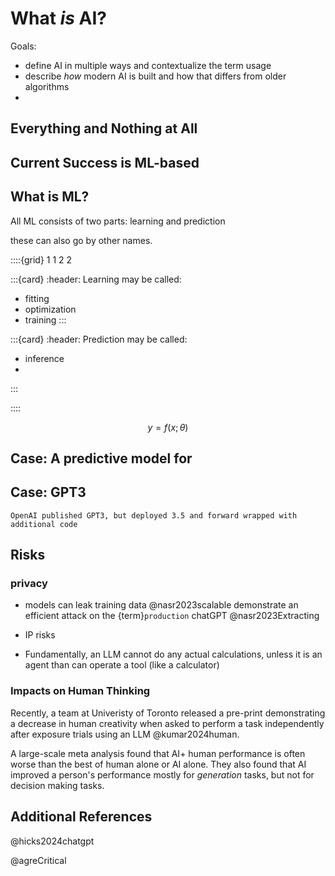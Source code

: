 # What *is* AI? 

Goals:
- define AI in multiple ways and contextualize the term usage
- describe *how* modern AI is built and how that differs from older algorithms
- 

## Everything and Nothing at All 



## Current Success is ML-based


## What is ML? 

All ML consists of two parts: learning and prediction 

these can also go by other names. 

::::{grid} 1 1 2 2

:::{card}
:header: Learning may be called:
- fitting
- optimization
- training
:::

:::{card}
:header: Prediction may be called:
- inference
- 
:::

::::


$$y = f(x; \theta) $$

## Case: A predictive model for


## Case: GPT3

```{warning}
OpenAI published GPT3, but deployed 3.5 and forward wrapped with additional code
```


## Risks

### privacy

- models can leak training data @nasr2023scalable demonstrate an efficient attack on the {term}`production` chatGPT @nasr2023Extracting 

- IP risks
- Fundamentally, an LLM cannot do any actual calculations, unless it is an agent than can operate a tool (like a calculator)

### Impacts on Human Thinking

Recently, a team at Univeristy of Toronto released a pre-print demonstrating a decrease in human creativity
when asked to perform a task independently after exposure trials using an LLM @kumar2024human. 

A large-scale meta analysis found that AI+ human performance is often worse than the best of  human alone or AI alone. They also found that AI improved a person's performance mostly for *generation* tasks, but not for decision making tasks. 


## Additional References

@hicks2024chatgpt


@agreCritical